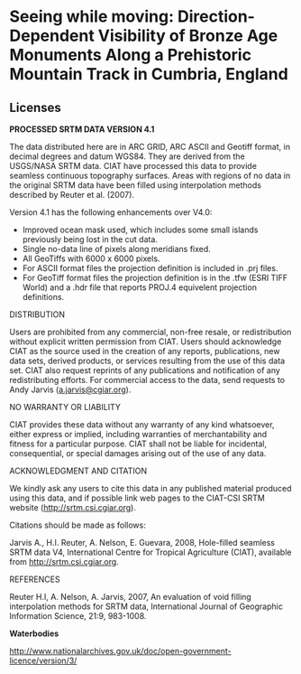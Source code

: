 # Seeing while moving: Direction-Dependent Visibility of Bronze Age Monuments Along a Prehistoric Mountain Track in Cumbria, England

Licenses
---------------

**PROCESSED SRTM DATA VERSION 4.1**

The data  distributed here  are in  ARC GRID,  ARC ASCII  and Geotiff format, in
decimal degrees and datum WGS84.  They are derived from the USGS/NASA SRTM data.
CIAT  have  processed  this  data  to  provide  seamless  continuous  topography
surfaces.  Areas with  regions of no  data in the  original SRTM data  have been
filled using interpolation methods described by Reuter et al. (2007).

Version 4.1 has the following enhancements over V4.0:
- Improved ocean mask used, which includes some small islands  previously  being 
  lost in the cut data.
- Single no-data line of pixels along meridians fixed.
- All GeoTiffs with 6000 x 6000 pixels.
- For ASCII format files the projection definition is included in .prj files.
- For GeoTiff format files the projection definition is in the .tfw  (ESRI TIFF 
  World) and a .hdr file that reports PROJ.4 equivelent projection definitions.

DISTRIBUTION

Users are  prohibited from  any commercial,  non-free resale,  or redistribution
without explicit written permission from CIAT. Users should acknowledge CIAT  as
the source used  in the creation  of any reports,  publications, new data  sets,
derived products, or services resulting from the use of this data set. CIAT also
request  reprints of  any publications  and notification  of any  redistributing
efforts.   For commercial  access to  the data,  send requests  to Andy   Jarvis
(a.jarvis@cgiar.org).

NO WARRANTY OR LIABILITY

CIAT provides  these data  without any  warranty of  any kind whatsoever, either
express or implied,  including warranties of  merchantability and fitness  for a
particular purpose. CIAT shall not  be liable for incidental, consequential,  or
special damages arising out of the use of any data.

ACKNOWLEDGMENT AND CITATION

We kindly ask  any users to  cite this data  in any published  material produced
using this data,  and if possible  link web pages  to the CIAT-CSI  SRTM website
(http://srtm.csi.cgiar.org).

Citations should be made as follows:

Jarvis A., H.I. Reuter, A.  Nelson, E. Guevara, 2008, Hole-filled  seamless SRTM
data V4, International  Centre for Tropical  Agriculture (CIAT), available  from
http://srtm.csi.cgiar.org.

REFERENCES

Reuter  H.I,  A.  Nelson,  A.  Jarvis,  2007,  An  evaluation  of  void  filling
interpolation  methods  for  SRTM  data,  International  Journal  of  Geographic
Information Science, 21:9, 983-1008.

**Waterbodies**

http://www.nationalarchives.gov.uk/doc/open-government-licence/version/3/


